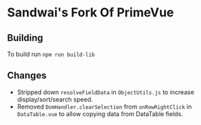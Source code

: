 # Sandwai's Fork Of PrimeVue

## Building

To build run `npm run build-lib`

## Changes

-   Stripped down `resolveFieldData` in `ObjectUtils.js` to increase display/sort/search speed.
-   Removed `DomHandler.clearSelection` from `onRowRightClick` in `DataTable.vue` to allow copying data from DataTable fields.
